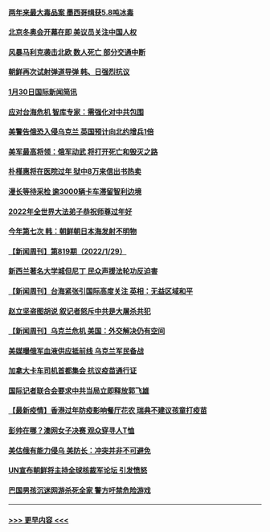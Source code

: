 #### [两年来最大毒品案 墨西哥缉获5.8吨冰毒](../pages/prog202/a103334784.md?t=01310800) 
#### [北京冬奥会开幕在即 美议员关注中国人权](../pages/prog202/a103334774.md?t=01310800) 
#### [风暴马利克袭击北欧 数人死亡 部分交通中断](../pages/prog202/a103334746.md?t=01310800) 
#### [朝鲜再次试射弹道导弹 韩、日强烈抗议](../pages/prog202/a103334631.md?t=01310800) 
#### [1月30日国际新闻简讯](../pages/prog202/a103334598.md?t=01310800) 
#### [应对台海危机 智库专家：需强化对中共包围](../pages/prog202/a103334565.md?t=01310800) 
#### [美警告俄恐入侵乌克兰 英国预计向北约增兵1倍](../pages/prog202/a103334155.md?t=01310800) 
#### [美军最高将领：俄军动武 将打开死亡和毁灭之路](../pages/prog202/a103334135.md?t=01310800) 
#### [朴槿惠将在医院过年 狱中8万来信出书热卖](../pages/prog202/a103334125.md?t=01310800) 
#### [漫长等待采检 逾3000辆卡车滞留智利边境](../pages/prog202/a103334086.md?t=01310800) 
#### [2022年全世界大法弟子恭祝师尊过年好](../pages/prog202/a103334070.md?t=01310800) 
#### [今年第七次 韩：朝鲜朝日本海发射不明物](../pages/prog202/a103334050.md?t=01310800) 
#### [【新闻周刊】第819期（2022/1/29）](../pages/prog202/a103334039.md?t=01310800) 
#### [新西兰著名大学城但尼丁 民众声援法轮功反迫害](../pages/prog202/a103334037.md?t=01310800) 
#### [【新闻周刊】台海紧张引国际高度关注 英相：无益区域和平](../pages/prog202/a103334011.md?t=01310800) 
#### [赵立坚盗图胡说 叙记者怒斥中共是大屠杀共犯](../pages/prog202/a103333685.md?t=01310800) 
#### [【新闻周刊】乌克兰危机 美国：外交解决仍有空间](../pages/prog202/a103334000.md?t=01310800) 
#### [美媒曝俄军血液供应抵前线 乌克兰军民备战](../pages/prog202/a103333869.md?t=01310800) 
#### [加拿大卡车司机首都集会 抗议疫苗通行证](../pages/prog202/a103333847.md?t=01310800) 
#### [国际记者联合会要求中共当局立即释放郭飞雄](../pages/prog202/a103333712.md?t=01310800) 
#### [【最新疫情】香港过年防疫影响餐厅花农 瑞典不建议孩童打疫苗](../pages/prog202/a103333593.md?t=01310800) 
#### [彭帅在哪？澳网女子决赛 观众穿寻人T恤](../pages/prog202/a103333587.md?t=01310800) 
#### [美估俄有能力侵乌 美防长：冲突并非不可避免](../pages/prog202/a103333555.md?t=01310800) 
#### [UN宣布朝鲜将主持全球核裁军论坛 引发愤怒](../pages/prog202/a103333459.md?t=01310800) 
#### [巴国男孩沉迷网游杀死全家 警方吁禁危险游戏](../pages/prog202/a103332636.md?t=01310800) 

----
#### [ >>> 更早内容 <<< ](../indexes/prog202-earlier.md)
